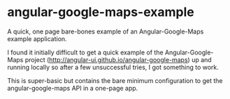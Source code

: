 # angular-google-maps-example
A quick, one page bare-bones example of an Angular-Google-Maps example application.

I found it initially difficult to get a quick example of the Angular-Google-Maps project (http://angular-ui.github.io/angular-google-maps) up and running locally so after a few unsuccessful tries, I got something to work.

This is super-basic but contains the bare minimum configuration to get the angular-google-maps API in a one-page app.
